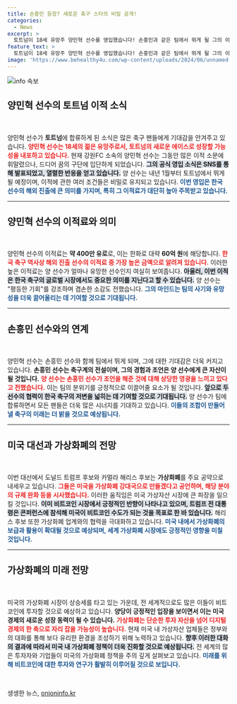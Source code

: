 ```yaml
---
title: 손흥민 등장? 새로운 축구 스타의 비밀 공개!
categories:
  - News
excerpt: >
  토트넘이 18세 유망주 양민혁 선수를 영입했습니다! 손흥민과 같은 팀에서 뛰게 될 그의 이적료는 약 60억 원으로, 한국 축구의 미래를 기대케 합니다.
feature_text: >
  토트넘이 18세 유망주 양민혁 선수를 영입했습니다! 손흥민과 같은 팀에서 뛰게 될 그의 이적료는 약 60억 원으로, 한국 축구의 미래를 기대케 합니다.
image: 'https://www.behealthy4u.com/wp-content/uploads/2024/06/unnamed-file.png'
---
```


<p><img src="https://www.behealthy4u.com/wp-content/uploads/2024/06/unnamed-file.png" alt="info 속보" /></p>

<h2 data-ke-size="size26">양민혁 선수의 토트넘 이적 소식</h2>

<p data-ke-size="size16">&nbsp;</p>

<p>양민혁 선수가 <b>토트넘</b>에 합류하게 된 소식은 많은 축구 팬들에게 기대감을 안겨주고 있습니다. <b><span style="color: #ee2323;">양민혁 선수는 18세의 젊은 유망주로서, 토트넘의 새로운 에이스로 성장할 가능성을 내포하고 있습니다.</span></b> 현재 강원FC 소속의 양민혁 선수는 그동안 많은 이적 소문에 휘말렸으나, 드디어 꿈의 구단에 입단하게 되었습니다. <b><span style="background-color: #21538527;">그의 공식 영입 소식은 SNS를 통해 발표되었고, 열렬한 반응을 얻고 있습니다.</span></b> 양 선수는 내년 1월부터 토트넘에서 뛰게 될 예정이며, 이적에 관한 여러 조건들은 비밀로 유지되고 있습니다. <b><span style="color: #1a5490;">이번 영입은 한국 선수의 해외 진출에 큰 의미를 가지며, 특히 그 이적료가 대단히 높아 주목받고 있습니다.</span></b></p>

<hr>

<h2 data-ke-size="size26">양민혁 선수의 이적료와 의미</h2>

<p data-ke-size="size16">&nbsp;</p>

<p>양민혁 선수의 이적료는 <b>약 400만 유로</b>로, 이는 한화로 대략 <b>60억 원</b>에 해당합니다. <b><span style="color: #ee2323;">한국 축구 역사상 해외 진출 선수의 이적료 중 가장 높은 금액으로 알려져 있습니다.</span></b> 이러한 높은 이적료는 양 선수가 얼마나 유망한 선수인지 여실히 보여줍니다. <b><span style="background-color: #21538527;">아울러, 이번 이적은 한국 축구의 글로벌 시장에서도 중요한 의미를 지닌다고 할 수 있습니다.</span></b> 양 선수는 "평등한 기회"를 강조하며 겸손한 소감도 전했습니다. <b><span style="color: #1a5490;">그의 마인드는 팀의 사기와 유망성을 더욱 끌어올리는 데 기여할 것으로 기대됩니다.</span></b></p>

<hr>

<h2 data-ke-size="size26">손흥민 선수와의 연계</h2>

<p data-ke-size="size16">&nbsp;</p>

<p>양민혁 선수는 손흥민 선수와 함께 팀에서 뛰게 되며, 그에 대한 기대감은 더욱 커지고 있습니다. <b>손흥민 선수는 축구계의 전설이며, 그의 경험과 조언은 양 선수에게 큰 자산이 될 것입니다.</b> <b><span style="color: #ee2323;">양 선수는 손흥민 선수가 조언을 해준 것에 대해 상당한 영광을 느끼고 있다고 전했습니다.</span></b> 이는 팀의 분위기를 긍정적으로 이끌어줄 요소가 될 것입니다. <b><span style="background-color: #21538527;">앞으로 두 선수의 협력이 한국 축구의 저변을 넓히는 데 기여할 것으로 기대됩니다.</span></b> 양 선수가 팀에 합류하면서 모든 팬들은 더욱 많은 시너지를 기대하고 있습니다. <b><span style="color: #1a5490;">이들의 조합이 만들어낼 축구의 미래는 더 밝을 것으로 예상됩니다.</span></b></p>

<hr>

<h2 data-ke-size="size26">미국 대선과 가상화폐의 전망</h2>

<p data-ke-size="size16">&nbsp;</p>

<p>이번 대선에서 도널드 트럼프 후보와 카멀라 해리스 후보는 <b>가상화폐</b>를 주요 공약으로 내세우고 있습니다. <b><span style="color: #ee2323;">그들은 미국을 가상화폐 강대국으로 만들겠다고 공언하며, 해당 분야의 규제 완화 등을 시사했습니다.</span></b> 이러한 움직임은 미국 가상자산 시장에 큰 파장을 일으킬 것입니다. <b><span style="background-color: #21538527;">이미 비트코인 시장에서 긍정적인 반향이 나타나고 있으며, 트럼프 전 대통령은 콘퍼런스에 참석해 미국이 비트코인 수도가 되는 것을 목표로 한 바 있습니다.</span></b> 해리스 후보 또한 가상화폐 업계와의 협력을 극대화하고 있습니다. <b><span style="color: #1a5490;">미국 내에서 가상화폐의 보급과 활용이 확대될 것으로 예상되며, 세계 가상화폐 시장에도 긍정적인 영향을 미칠 것입니다.</span></b></p>

<hr>

<h2 data-ke-size="size26">가상화폐의 미래 전망</h2>

<p data-ke-size="size16">&nbsp;</p>

<p>미국의 가상화폐 시장이 상승세를 타고 있는 가운데, 전 세계적으로도 많은 이들이 비트코인에 투자할 것으로 예상하고 있습니다. <b>양당이 긍정적인 입장을 보이면서 이는 미국 경제의 새로운 성장 동력이 될 수 있습니다.</b> <b><span style="color: #ee2323;">가상화폐는 단순한 투자 자산을 넘어 디지털 경제의 한 축으로 자리 잡을 가능성이 높습니다.</span></b> 현재 미국 내 가상자산 업체들은 정부와의 대화를 통해 보다 유리한 환경을 조성하기 위해 노력하고 있습니다. <b><span style="background-color: #21538527;">향후 이러한 대화의 결과에 따라서 미국 내 가상화폐 정책이 더욱 진화할 것으로 예상됩니다.</span></b> 전 세계의 많은 투자자와 기업들이 미국의 가상화폐 정책을 주의 깊게 살펴보고 있습니다. <b><span style="color: #1a5490;">미래를 위해 비트코인에 대한 투자와 연구가 활발히 이루어질 것으로 보입니다.</span></b></p>

<p data-ke-size="size16">&nbsp;</p>
생생한 뉴스, <a href="https://onioninfo.kr" rel="dofollow">onioninfo.kr</a>


